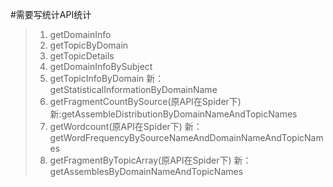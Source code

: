 #需要写统计API统计
>1. getDomainInfo
>2. getTopicByDomain
>3. getTopicDetails
>4. getDomainInfoBySubject
>5. getTopicInfoByDomain 新：getStatisticalInformationByDomainName
>6. getFragmentCountBySource(原API在Spider下) 新:getAssembleDistributionByDomainNameAndTopicNames
>7. getWordcount(原API在Spider下) 新：getWordFrequencyBySourceNameAndDomainNameAndTopicNames
>8. getFragmentByTopicArray(原API在Spider下) 新：getAssemblesByDomainNameAndTopicNames